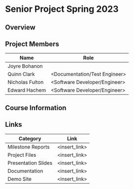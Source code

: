# Senior Project Spring 2023
## Overview

## Project Members
Name | Role
---- | ----
Joyre Bohanon | <Team Lead>
Quinn Clark | <Documentation/Test Engineer>
Nicholas Fulton | <Software Developer/Engineer>
Edward Hachem | <Software Developer/Engineer>

## Course Information


## Links

Category | Link
-------- | ----
Milestone Reports | <insert_link>
Project Files | <insert_link>
Presentation Slides | <insert_link>
Documentation | <insert_link>
Demo Site | <insert_link>

